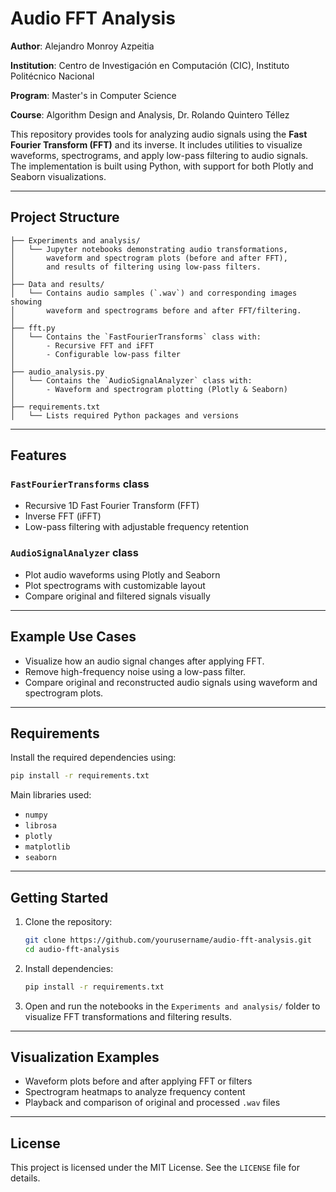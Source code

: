 
# Audio FFT Analysis


**Author**: Alejandro Monroy Azpeitia

**Institution**: Centro de Investigación en Computación (CIC), Instituto Politécnico Nacional

**Program**: Master's in Computer Science

**Course**: Algorithm Design and Analysis, Dr. Rolando Quintero Téllez


This repository provides tools for analyzing audio signals using the **Fast Fourier Transform (FFT)** and its inverse. It includes utilities to visualize waveforms, spectrograms, and apply low-pass filtering to audio signals. The implementation is built using Python, with support for both Plotly and Seaborn visualizations.

---

##  Project Structure

```
├── Experiments and analysis/
│   └── Jupyter notebooks demonstrating audio transformations,
│       waveform and spectrogram plots (before and after FFT),
│       and results of filtering using low-pass filters.
│
├── Data and results/
│   └── Contains audio samples (`.wav`) and corresponding images showing
│       waveform and spectrograms before and after FFT/filtering.
│
├── fft.py
│   └── Contains the `FastFourierTransforms` class with:
│       - Recursive FFT and iFFT
│       - Configurable low-pass filter
│
├── audio_analysis.py
│   └── Contains the `AudioSignalAnalyzer` class with:
│       - Waveform and spectrogram plotting (Plotly & Seaborn)
│
├── requirements.txt
│   └── Lists required Python packages and versions
```

---

##  Features

### `FastFourierTransforms` class
-  Recursive 1D Fast Fourier Transform (FFT)
-  Inverse FFT (iFFT)
-  Low-pass filtering with adjustable frequency retention

### `AudioSignalAnalyzer` class
-  Plot audio waveforms using Plotly and Seaborn
-  Plot spectrograms with customizable layout
-  Compare original and filtered signals visually

---

##  Example Use Cases

- Visualize how an audio signal changes after applying FFT.
- Remove high-frequency noise using a low-pass filter.
- Compare original and reconstructed audio signals using waveform and spectrogram plots.

---

##  Requirements

Install the required dependencies using:

```bash
pip install -r requirements.txt
```

Main libraries used:
- `numpy`
- `librosa`
- `plotly`
- `matplotlib`
- `seaborn`

---

##  Getting Started

1. Clone the repository:
   ```bash
   git clone https://github.com/yourusername/audio-fft-analysis.git
   cd audio-fft-analysis
   ```

2. Install dependencies:
   ```bash
   pip install -r requirements.txt
   ```

3. Open and run the notebooks in the `Experiments and analysis/` folder to visualize FFT transformations and filtering results.

---

##  Visualization Examples

-  Waveform plots before and after applying FFT or filters
-  Spectrogram heatmaps to analyze frequency content
-  Playback and comparison of original and processed `.wav` files

---

##  License

This project is licensed under the MIT License. See the `LICENSE` file for details.
